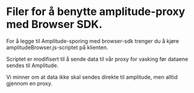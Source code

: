 # Filer for å benytte amplitude-proxy med Browser SDK.

For å legge til Amplitude-sporing med browser-sdk trenger du å kjøre amplitudeBrowser.js-scriptet på klienten.

Scriptet er modifisert til å sende data til vår proxy for vasking før dataene sendes til Amplitude. 

Vi minner om at data ikke skal sendes direkte til amplitude, men alltid gjennom en proxy. 
